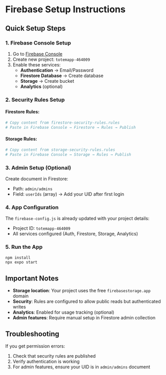 # Firebase Setup Instructions

## Quick Setup Steps

### 1. Firebase Console Setup

1. Go to [Firebase Console](https://console.firebase.google.com/)
2. Create new project: `totemapp-464009`
3. Enable these services:
   - **Authentication** → Email/Password
   - **Firestore Database** → Create database
   - **Storage** → Create bucket
   - **Analytics** (optional)

### 2. Security Rules Setup

#### Firestore Rules:

```bash
# Copy content from firestore-security-rules.rules
# Paste in Firebase Console → Firestore → Rules → Publish
```

#### Storage Rules:

```bash
# Copy content from storage-security-rules.rules
# Paste in Firebase Console → Storage → Rules → Publish
```

### 3. Admin Setup (Optional)

Create document in Firestore:

- Path: `admin/admins`
- Field: `userIds` (array) → Add your UID after first login

### 4. App Configuration

The `firebase-config.js` is already updated with your project details:

- Project ID: `totemapp-464009`
- All services configured (Auth, Firestore, Storage, Analytics)

### 5. Run the App

```bash
npm install
npx expo start
```

## Important Notes

- **Storage location**: Your project uses the free `firebasestorage.app` domain
- **Security**: Rules are configured to allow public reads but authenticated writes
- **Analytics**: Enabled for usage tracking (optional)
- **Admin features**: Require manual setup in Firestore admin collection

## Troubleshooting

If you get permission errors:

1. Check that security rules are published
2. Verify authentication is working
3. For admin features, ensure your UID is in `admin/admins` document

